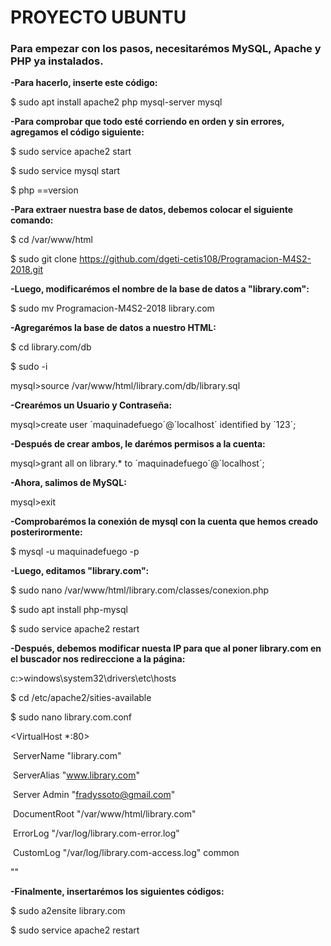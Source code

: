 # PROYECTO UBUNTU
### Para empezar con los pasos, necesitarémos MySQL, Apache y PHP ya instalados.
**-Para hacerlo, inserte este código:**

$ sudo apt install apache2 php mysql-server mysql

**-Para comprobar que todo esté corriendo en orden y sin errores, agregamos el código siguiente:**

$ sudo service apache2 start

$ sudo service mysql start

$ php ==version

**-Para extraer nuestra base de datos, debemos colocar el siguiente comando:**

$ cd /var/www/html

$ sudo git clone https://github.com/dgeti-cetis108/Programacion-M4S2-2018.git

**-Luego, modificarémos el nombre de la base de datos a "library.com":**

$ sudo mv Programacion-M4S2-2018 library.com

**-Agregarémos la base de datos a nuestro HTML:**

$ cd library.com/db

$ sudo -i

mysql>source /var/www/html/library.com/db/library.sql

**-Crearémos un Usuario y Contraseña:**

mysql>create user ´maquinadefuego´@´localhost´ identified by ´123´;

**-Después de crear ambos, le darémos permisos a la cuenta:**

mysql>grant all on library.* to ´maquinadefuego´@´localhost´;

**-Ahora, salimos de MySQL:**

mysql>exit

**-Comprobarémos la conexión de mysql con la cuenta que hemos creado posterirormente:**

$ mysql -u maquinadefuego -p

**-Luego, editamos "library.com":**

$ sudo nano /var/www/html/library.com/classes/conexion.php

$ sudo apt install php-mysql

$ sudo service apache2 restart

**-Después, debemos modificar nuesta IP para que al poner library.com en el buscador nos redireccione a la página:**

c:>windows\system32\drivers\etc\hosts

$ cd /etc/apache2/sities-available

$ sudo nano library.com.conf

<VirtualHost *:80>

​	ServerName "library.com"

​	ServerAlias "www.library.com"

​	Server Admin "fradyssoto@gmail.com"

​	DocumentRoot "/var/www/html/library.com"

​	ErrorLog "/var/log/library.com-error.log"

​	CustomLog "/var/log/library.com-access.log" common

""

**-Finalmente, insertarémos los siguientes códigos:**

$ sudo a2ensite library.com

$ sudo service apache2 restart